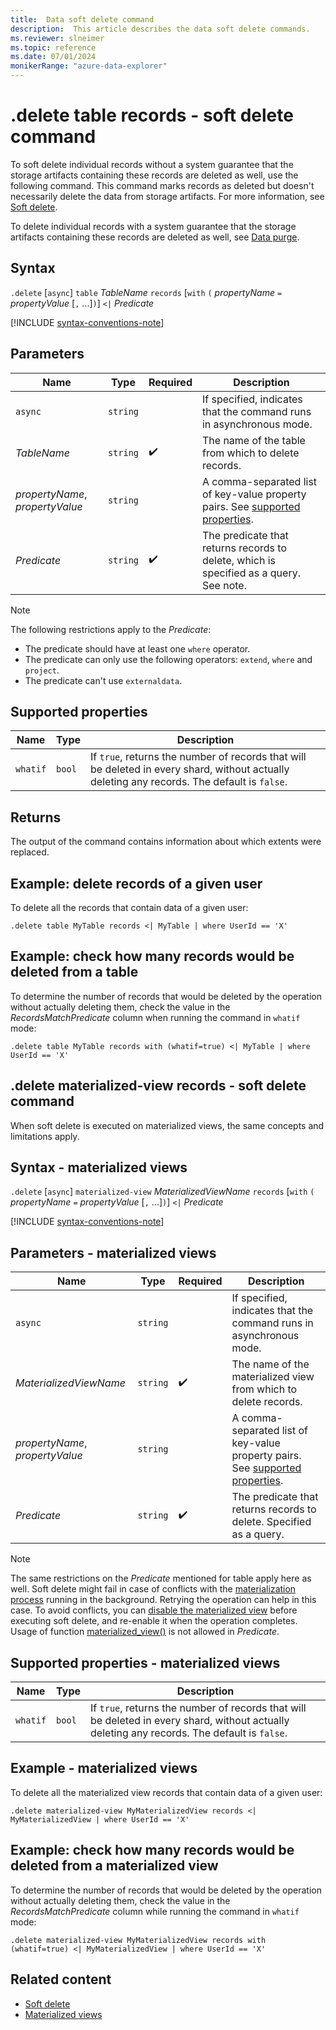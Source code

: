 ```yaml
---
title:  Data soft delete command
description:  This article describes the data soft delete commands.
ms.reviewer: slneimer
ms.topic: reference
ms.date: 07/01/2024
monikerRange: "azure-data-explorer"
---
```

# .delete table records - soft delete command

To soft delete individual records without a system guarantee that the storage artifacts containing these records are deleted as well, use the following command. This command marks records as deleted but doesn't necessarily delete the data from storage artifacts. For more information, see [Soft delete](../concepts/data-soft-delete.md).

To delete individual records with a system guarantee that the storage artifacts containing these records are deleted as well, see [Data purge](../concepts/data-purge.md).

## Syntax

`.delete` [`async`] `table` *TableName* `records` [`with` `(` *propertyName* `=` *propertyValue* [`,` ...]`)`] `<|` *Predicate*

[!INCLUDE [syntax-conventions-note](../includes/syntax-conventions-note.md)]

## Parameters

|Name|Type|Required|Description|
|--|--|--|--|
|`async`| `string` ||If specified, indicates that the command runs in asynchronous mode.|
|*TableName*| `string` | :heavy_check_mark:|The name of the table from which to delete records.|
| *propertyName*, *propertyValue* | `string` | | A comma-separated list of key-value property pairs. See [supported properties](#supported-properties).|
|*Predicate*| `string` | :heavy_check_mark:|The predicate that returns records to delete, which is specified as a query. See note.|

> [!NOTE]
> The following restrictions apply to the *Predicate*:
>
> * The predicate should have at least one `where` operator.
> * The predicate can only use the following operators: `extend`, `where` and `project`.
> * The predicate can't use `externaldata`.

## Supported properties

|Name|Type|Description|
|--|--|--|
|`whatif`| `bool` |If `true`, returns the number of records that will be deleted in every shard, without actually deleting any records. The default is `false`.

## Returns

The output of the command contains information about which extents were replaced.

## Example: delete records of a given user

To delete all the records that contain data of a given user:

```kusto
.delete table MyTable records <| MyTable | where UserId == 'X'
```

## Example: check how many records would be deleted from a table

To determine the number of records that would be deleted by the operation without actually deleting them, check the value in the *RecordsMatchPredicate* column when running the command in `whatif` mode:

```kusto
.delete table MyTable records with (whatif=true) <| MyTable | where UserId == 'X'
```

## .delete materialized-view records - soft delete command

When soft delete is executed on materialized views, the same concepts and limitations apply.

## Syntax - materialized views

`.delete` [`async`] `materialized-view` *MaterializedViewName* `records` [`with` `(` *propertyName* `=` *propertyValue* [`,` ...]`)`] `<|` *Predicate*

[!INCLUDE [syntax-conventions-note](../includes/syntax-conventions-note.md)]

## Parameters - materialized views

|Name|Type|Required|Description|
|--|--|--|--|
|`async`| `string` ||If specified, indicates that the command runs in asynchronous mode.|
|*MaterializedViewName*| `string` | :heavy_check_mark:|The name of the materialized view from which to delete records.|
| *propertyName*, *propertyValue* | `string` | | A comma-separated list of key-value property pairs. See [supported properties](#supported-properties---materialized-views).|
|*Predicate*| `string` | :heavy_check_mark:|The predicate that returns records to delete. Specified as a query.|

> [!NOTE]
> The same restrictions on the *Predicate* mentioned for table apply here as well.
> Soft delete might fail in case of conflicts with the [materialization process](materialized-views/materialized-view-overview.md#how-materialized-views-work) running in the background. Retrying the operation can help in this case. To avoid conflicts, you can [disable the materialized view](materialized-views/materialized-view-enable-disable.md) before executing soft delete, and re-enable it when the operation completes.
> Usage of function [materialized_view()](../query/materialized-view-function.md) is not allowed in *Predicate*.

## Supported properties - materialized views

|Name|Type|Description|
|--|--|--|
|`whatif`| `bool` |If `true`, returns the number of records that will be deleted in every shard, without actually deleting any records. The default is `false`.

## Example - materialized views

To delete all the materialized view records that contain data of a given user:

```kusto
.delete materialized-view MyMaterializedView records <| MyMaterializedView | where UserId == 'X'
```

## Example: check how many records would be deleted from a materialized view

To determine the number of records that would be deleted by the operation without actually deleting them, check the value in the *RecordsMatchPredicate* column while running the command in `whatif` mode:

```kusto
.delete materialized-view MyMaterializedView records with (whatif=true) <| MyMaterializedView | where UserId == 'X'
```

## Related content

* [Soft delete](../concepts/data-soft-delete.md)
* [Materialized views](materialized-views/materialized-view-overview.md)
